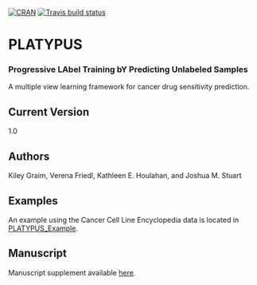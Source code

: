 <!-- badges: start -->
  [![CRAN](http://www.r-pkg.org/badges/version/PLATYPUS)](https://cran.r-project.org/package=PLATYPUS)
  [![Travis build status](https://travis-ci.org/graim/PLATYPUS.svg?branch=master)](https://travis-ci.org/graim/PLATYPUS)
<!-- badges: end -->


# PLATYPUS
### Progressive LAbel Training bY Predicting Unlabeled Samples
A multiple view learning framework for cancer drug sensitivity prediction.

## Current Version 
1.0
	
## Authors
Kiley Graim, Verena Friedl, Kathleen E. Houlahan, and Joshua M. Stuart

## Examples
An example using the Cancer Cell Line Encyclopedia data is located in [PLATYPUS_Example](https://github.com/graim/PLATYPUS/tree/master/PLATYPUS_Example).

## Manuscript
Manuscript supplement available [here](https://sysbiowiki.soe.ucsc.edu/platypus).
